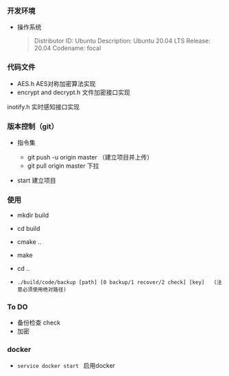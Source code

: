 ### 开发环境

* 操作系统

  > Distributor ID: Ubuntu
  > Description:    Ubuntu 20.04 LTS
  > Release:        20.04
  > Codename:       focal

### 代码文件

* AES.h  AES对称加密算法实现
* encrypt and decrypt.h  文件加密接口实现

inotify.h  实时感知接口实现

### 版本控制（git）

* 指令集
  * git push -u origin master （建立项目并上传）
  * git pull origin master 下拉

* start  建立项目

### 使用
* mkdir build
* cd build
* cmake ..
* make

* cd ..
* `./build/code/backup [path] [0 backup/1 recover/2 check] [key]   (注意必须使用绝对路径)`

### To DO
* 备份检查  check
* 加密


### docker

* `service docker start ` 启用docker
